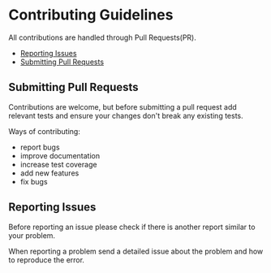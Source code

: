 # Contributing Guidelines

All contributions are handled through Pull Requests(PR).

* [Reporting Issues](#Reporting-Issues)
* [Submitting Pull Requests](#Submitting-Pull-Requests)

## Submitting Pull Requests

Contributions are welcome, but before submitting a pull request add relevant tests and ensure your changes don't break any existing tests.

Ways of contributing:
* report bugs
* improve documentation
* increase test coverage
* add new features
* fix bugs

## Reporting Issues

Before reporting an issue please check if there is another report similar to your problem.

When reporting a problem send a detailed issue about the problem and how to reproduce the error.